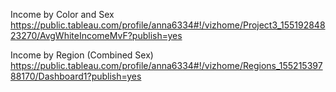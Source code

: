 Income by Color and Sex
https://public.tableau.com/profile/anna6334#!/vizhome/Project3_15519284823270/AvgWhiteIncomeMvF?publish=yes

Income by Region (Combined Sex)
https://public.tableau.com/profile/anna6334#!/vizhome/Regions_15521539788170/Dashboard1?publish=yes
